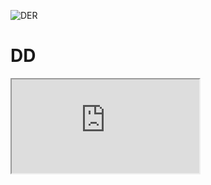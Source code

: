 ![DER](http://www.gliffy.com/go/publish/image/6258940/L.png "DER")

<html lang="en">
<head>
    <link rel="stylesheet" href="remarkdown.css">
</head>
<body data-md>
    <h1>DD </h1>
    <iframe src="https://docs.google.com/spreadsheets/d/1OR6gvq1INBmmBjlz1tHpY7kVFUwq-ErFdYapBeOBTFE/pubhtml?widget=true&amp;headers=false"></iframe>
</body>
</html>
